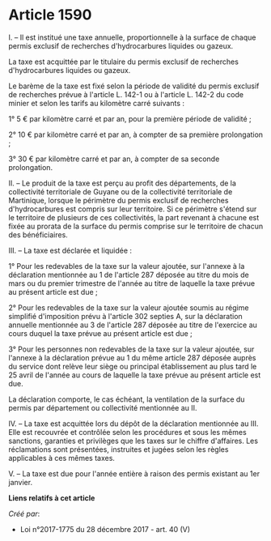 # Article 1590

I. – Il est institué une taxe annuelle, proportionnelle à la surface de chaque permis exclusif de recherches d'hydrocarbures
liquides ou gazeux.

La taxe est acquittée par le titulaire du permis exclusif de recherches d'hydrocarbures liquides ou gazeux.

Le barème de la taxe est fixé selon la période de validité du permis exclusif de recherches prévue à l'article L. 142-1 ou à
l'article L. 142-2 du code minier et selon les tarifs au kilomètre carré suivants :

1° 5 € par kilomètre carré et par an, pour la première période de validité ;

2° 10 € par kilomètre carré et par an, à compter de sa première prolongation ;

3° 30 € par kilomètre carré et par an, à compter de sa seconde prolongation.

II. – Le produit de la taxe est perçu au profit des départements, de la collectivité territoriale de Guyane ou de la
collectivité territoriale de Martinique, lorsque le périmètre du permis exclusif de recherches d'hydrocarbures est compris
sur leur territoire. Si ce périmètre s'étend sur le territoire de plusieurs de ces collectivités, la part revenant à chacune
est fixée au prorata de la surface du permis comprise sur le territoire de chacun des bénéficiaires.

III. – La taxe est déclarée et liquidée :

1° Pour les redevables de la taxe sur la valeur ajoutée, sur l'annexe à la déclaration mentionnée au 1 de l'article 287
déposée au titre du mois de mars ou du premier trimestre de l'année au titre de laquelle la taxe prévue au présent article
est due ;

2° Pour les redevables de la taxe sur la valeur ajoutée soumis au régime simplifié d'imposition prévu à l'article 302 septies
A, sur la déclaration annuelle mentionnée au 3 de l'article 287 déposée au titre de l'exercice au cours duquel la taxe prévue
au présent article est due ;

3° Pour les personnes non redevables de la taxe sur la valeur ajoutée, sur l'annexe à la déclaration prévue au 1 du même
article 287 déposée auprès du service dont relève leur siège ou principal établissement au plus tard le 25 avril de l'année
au cours de laquelle la taxe prévue au présent article est due.

La déclaration comporte, le cas échéant, la ventilation de la surface du permis par département ou collectivité mentionnée au
II.

IV. – La taxe est acquittée lors du dépôt de la déclaration mentionnée au III. Elle est recouvrée et contrôlée selon les
procédures et sous les mêmes sanctions, garanties et privilèges que les taxes sur le chiffre d'affaires. Les réclamations
sont présentées, instruites et jugées selon les règles applicables à ces mêmes taxes.

V. – La taxe est due pour l'année entière à raison des permis existant au 1er janvier.

**Liens relatifs à cet article**

_Créé par_:

  - Loi n°2017-1775 du 28 décembre 2017 - art. 40 (V)
